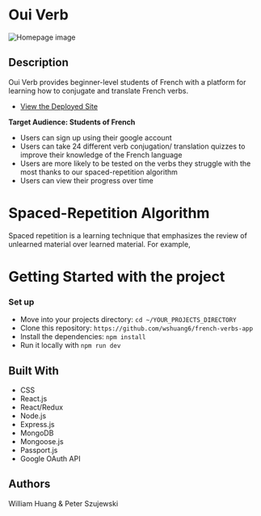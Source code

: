 # Oui Verb 

![Homepage image]()

## Description

Oui Verb provides beginner-level students of French with a platform for learning how to conjugate and translate French verbs.

* [View the Deployed Site]()

**Target Audience: Students of French** 
* Users can sign up using their google account
* Users can take 24 different verb conjugation/ translation quizzes to improve their knowledge of the French language
* Users are more likely to be tested on the verbs they struggle with the most thanks to our spaced-repetition algorithm
* Users can view their progress over time

# Spaced-Repetition Algorithm

Spaced repetition is a learning technique that emphasizes the review of unlearned material over learned material. For example,  

# Getting Started with the project

### Set up

* Move into your projects directory: `cd ~/YOUR_PROJECTS_DIRECTORY`
* Clone this repository: `https://github.com/wshuang6/french-verbs-app`
* Install the dependencies: `npm install`
* Run it locally with `npm run dev`

## Built With
* CSS
* React.js
* React/Redux
* Node.js
* Express.js
* MongoDB
* Mongoose.js
* Passport.js
* Google OAuth API

## Authors

William Huang & Peter Szujewski

